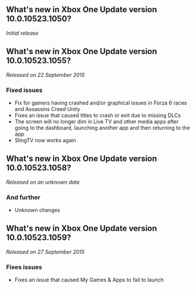 ## What's new in Xbox One Update version 10.0.10523.1050?
_Initial release_

## What's new in Xbox One Update version 10.0.10523.1055?
_Released on 22 September 2015_

### Fixed issues
- Fix for gamers having crashed and/or graphical issues in Forza 6 races and Assassins Creed Unity
- Fixes an issue that caused titles to crash or exit due to missing DLCs
- The screen will no longer dim in Live TV and other media apps after going to the dashboard, launching another app and then returning to the app
- SlingTV now works again

## What's new in Xbox One Update version 10.0.10523.1058?
_Released on an unknown date_

### And further
- Unknown changes

## What's new in Xbox One Update version 10.0.10523.1059?
_Released on 27 September 2015_

### Fixes issues
- Fixes an issue that caused My Games & Apps to fail to launch